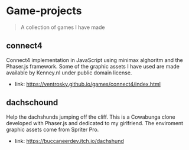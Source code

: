 # Game-projects
> A collection of games I have made

## connect4

Connect4 implementation in JavaScript using minimax alghoritm and the Phaser.js framework. Some of the graphic assets I have used are made available by Kenney.nl under public domain license.
* link: https://ventrosky.github.io/games/connect4/index.html

## dachschound

Help the dachshunds jumping off the cliff. This is a Cowabunga clone developed with Phaser.js and dedicated to my girlfriend. The enviroment graphic assets come from Spriter Pro.
* link: https://buccaneerdev.itch.io/dachshund
